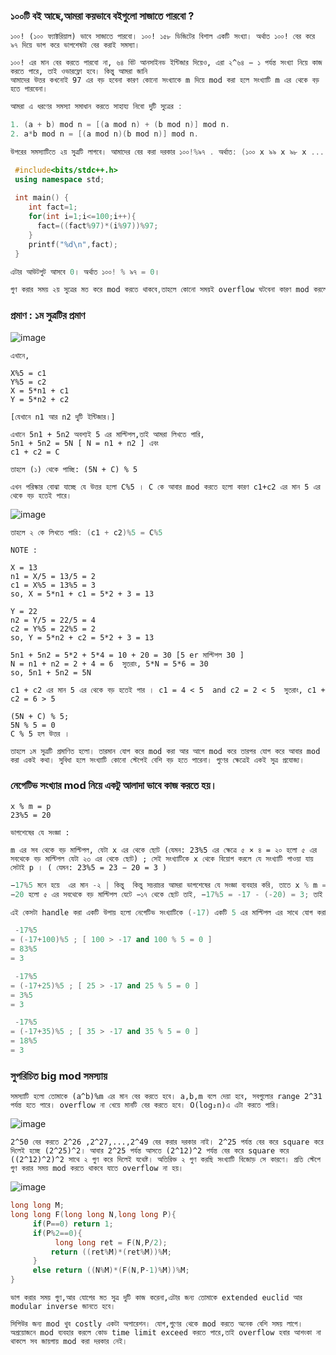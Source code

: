 
### ১০০টি বই আছে,আমরা কয়ভাবে বইগুলো সাজাতে পারবো ?

```
১০০! (১০০ ফ্যাক্টরিয়াল) ভাবে সাজাতে পারবো। ১০০! ১৫৮ ডিজিটের বিশাল একটি সংখ্যা। অর্থাত ১০০! বের করে ৯৭ দিয়ে ভাগ করে ভাগশেষটা বের করাই সমস্যা।

১০০! এর মান বের করতে পারবো না, ৬৪ বিট আনসাইনড ইন্টিজার দিয়েও, এরা ২^৬৪ − ১ পর্যন্ত সংখ্যা নিয়ে কাজ করতে পারে, তাই ওভারফ্লো হবে। কিন্তু আমরা জানি 
আমাদের উত্তর কখনোই 97 এর বড় হবেনা কারণ কোনো সংখ্যাকে m দিয়ে mod করা হলে সংখ্যাটি m এর থেকে বড় হতে পারবেনা।

```
```c++
আমরা এ ধরণের সমস্যা সমাধান করতে সাহায্য নিবো দুটি সুত্রের :

1. (a + b) mod n = [(a mod n) + (b mod n)] mod n.
2. a*b mod n = [(a mod n)(b mod n)] mod n.

উপরের সমস্যাটিতে ২য় সুত্রটি লাগবে। আমাদের বের করা দরকার ১০০!%৯৭ . অর্থাত: (১০০ x ৯৯ x ৯৮ x ....... x১)%৯৭
```
``` c++
 #include<bits/stdc++.h>
 using namespace std;
 
 int main() {
    int fact=1;
    for(int i=1;i<=100;i++){
      fact=((fact%97)*(i%97))%97;
    }
    printf("%d\n",fact);
 }   
```
    
```c++
এটার আউটপুট আসবে 0। অর্থাত ১০০! % ৯৭ = 0।

গুণ করার সময় ২য় সুত্রের মত করে mod করতে থাকবে,তাহলে কোনো সময়ই overflow ঘটবেনা কারণ mod করলে প্রতি স্টেপে সংখ্যাটি ছোটো হয়ে যাচ্ছে।
```

### প্রমাণ : ১ম সুত্রটির প্রমাণ

![image](https://user-images.githubusercontent.com/59710234/154542900-1653aeee-d9d1-4843-b57f-83844c1ac1b1.png)

```
এখানে,

X%5 = c1
Y%5 = c2
X = 5*n1 + c1
Y = 5*n2 + c2

[যেখানে n1 আর n2 দুটি ইন্টিজার।]

এখানে 5n1 + 5n2 অবশ্যই 5 এর মাল্টিপল,তাই আমরা লিখতে পারি,
5n1 + 5n2 = 5N [ N = n1 + n2 ] এবং
c1 + c2 = C

তাহলে (১) থেকে পাচ্ছি: (5N + C) % 5

এখন পরিস্কার বোঝা যাচ্ছে যে উত্তর হলো C%5 । C কে আবার mod করতে হলো কারণ c1+c2 এর মান 5 এর থেকে বড় হতেই পারে।
```
![image](https://user-images.githubusercontent.com/59710234/154545620-482ea93e-34d1-4e02-aabc-a4403eb63b9c.png)

```c++
তাহলে ২ কে লিখতে পারি: (c1 + c2)%5 = C%5
```
```
NOTE :

X = 13
n1 = X/5 = 13/5 = 2
c1 = X%5 = 13%5 = 3
so, X = 5*n1 + c1 = 5*2 + 3 = 13

Y = 22
n2 = Y/5 = 22/5 = 4
c2 = Y%5 = 22%5 = 2
so, Y = 5*n2 + c2 = 5*2 + 3 = 13

5n1 + 5n2 = 5*2 + 5*4 = 10 + 20 = 30 [5 er মাল্টিপল 30 ]
N = n1 + n2 = 2 + 4 = 6  সুতরাং, 5*N = 5*6 = 30
so, 5n1 + 5n2 = 5N

c1 + c2 এর মান 5 এর থেকে বড় হতেই পার । c1 = 4 < 5  and c2 = 2 < 5  সুতরাং, c1 + c2 = 6 > 5

(5N + C) % 5;
5N % 5 = 0
C % 5 হল উত্তর ।
```
```
তাহলে ১ম সুত্রটি প্রমাণিত হলো। তারমান যোগ করে mod করা আর আগে mod করে তারপর যোগ করে আবার mod করা একই কথা। সুবিধা হলে সংখ্যাটি কোনো স্টেপেই বেশি বড় হতে পারেনা। গুণের ক্ষেত্রেই একই সুত্র প্রযোজ্য।
```

### নেগেটিভ সংখ্যার mod নিয়ে একটু আলাদা ভাবে কাজ করতে হয়।

```
x % m = p
23%5 = 20

ভাগশেষের যে সংজ্ঞা :

m এর সব থেকে বড় মাল্টিপল, যেটা x এর থেকে ছোট (যেমন: 23%5 এর ক্ষেত্রে ৫ × ৪ = ২০ হলো ৫ এর সবথেকে বড় মাল্টিপল যেটা ২৩ এর থেকে ছোট) ; সেই সংখ্যাটিকে x থেকে বিয়োগ করলে যে সংখ্যাটি পাওয়া যায় সেটাই p । ( যেমন: 23%5 = 23 − 20 = 3 )
```
```c++
−17%5 মনে হয়ে  এর মান -২ | কিন্তু  কিন্তু সচরাচর আমরা ভাগশেষের যে সংজ্ঞা ব্যবহার করি, তাতে x % m = p হলে গাণিতিকভাবে খেয়াল করলে , 
−20 হলো ৫ এর সবথেকে বড় মাল্টিপল যেটে −১৭ থেকে ছোট তাই, −17%5 = -17 - (-20) = 3; তাই উত্তর হবে ৩ ।

এই কেসটা handle করা একটি উপায় হলো নেগেটিভ সংখ্যাটিকে (-17) একটি 5 এর মাল্টিপল এর সাথে যোগ করা যেন সংখ্যাটি (-17) থেকে বড় হয়ে যায়,তারপরে mod করা। যেমন:

 -17%5
= (-17+100)%5 ; [ 100 > -17 and 100 % 5 = 0 ]
= 83%5
= 3

 -17%5
= (-17+25)%5 ; [ 25 > -17 and 25 % 5 = 0 ] 
= 3%5
= 3

 -17%5
= (-17+35)%5 ; [ 35 > -17 and 35 % 5 = 0 ]
= 18%5
= 3
```
### সুপরিচিত big mod সমস্যায়
```
সমস্যাটি হলো তোমাকে (a^b)%m এর মান বের করতে হবে। a,b,m বলে দেয়া হবে, সবগুলোর range 2^31 পর্যন্ত হতে পারে। overflow না খেয়ে মানটি বের করতে হবে। O(log₂n)এ এটা করতে পারি।
```

![image](https://user-images.githubusercontent.com/59710234/154563034-35664150-81f3-431c-bf1f-358904418081.png)

```
2^50 বের করতে 2^26 ,2^27,...,2^49 বের করার দরকার নাই। 2^25 পর্যন্ত বের করে square করে দিলেই হচ্ছে (2^25)^2। আবার 2^25 পর্যন্ত আসতে (2^12)^2 পর্যন্ত বের করে square করে ((2^12)^2)^2 সাথে ২ গুণ করে দিলেই যথেষ্ট। অতিরিক্ত ২ গুণ করছি সংখ্যাটি বিজোড় সে কারণে। প্রতি স্টেপে গুণ করার সময় mod করতে থাকবে যাতে overflow না হয়।
```
![image](https://user-images.githubusercontent.com/59710234/154576603-a5603255-ecbd-4fad-92b7-6c0e21445eb8.png)

```c++
long long M;
long long F(long long N,long long P){
	 if(P==0) return 1;
	 if(P%2==0){
		  long long ret = F(N,P/2);
	 	 return ((ret%M)*(ret%M))%M;
	 }
	 else return ((N%M)*(F(N,P-1)%M))%M;
}
```

```
ভাগ করার সময় গুণ,আর যোগের মত সুত্র দুটি কাজ করেনা,এটার জন্য তোমাকে extended euclid আর modular inverse জানতে হবে।

সিপিউর জন্য mod খুব costly একটা অপারেশন। যোগ,গুণের থেকে mod করতে অনেক বেশি সময় লাগে। অপ্রয়োজনে mod ব্যবহার করলে কোড time limit exceed করতে পারে,তাই overflow হবার আশংকা না থাকলে সব জায়গায় mod করা দরকার নেই।
```
